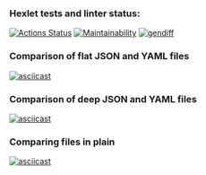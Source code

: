 ### Hexlet tests and linter status:
[![Actions Status](https://github.com/Finderlook/frontend-project-46/actions/workflows/hexlet-check.yml/badge.svg)](https://github.com/Finderlook/frontend-project-46/actions)
[![Maintainability](https://api.codeclimate.com/v1/badges/dd6bf459971f6ca6ef0a/maintainability)](https://codeclimate.com/github/Finderlook/frontend-project-46/maintainability)
[![gendiff](https://github.com/Finderlook/frontend-project-46/actions/workflows/gendiff.yml/badge.svg)](https://github.com/Finderlook/frontend-project-46/actions/workflows/gendiff.yml)

### Comparison of flat JSON and YAML files
[![asciicast](https://asciinema.org/a/J7vCeVoFAkOd71SWHZuz4UQXG.svg)](https://asciinema.org/a/J7vCeVoFAkOd71SWHZuz4UQXG)

### Comparison of deep JSON and YAML files
[![asciicast](https://asciinema.org/a/2AtZuMVEmdv66xyuWoJN39YE2.svg)](https://asciinema.org/a/2AtZuMVEmdv66xyuWoJN39YE2)

### Comparing files in plain
[![asciicast](https://asciinema.org/a/41J7tzf7uNqq8iyv065IaNCRN.svg)](https://asciinema.org/a/41J7tzf7uNqq8iyv065IaNCRN)